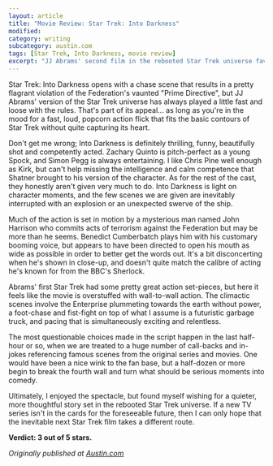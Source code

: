 ```yaml
---
layout: article
title: "Movie Review: Star Trek: Into Darkness"
modified:
category: writing
subcategory: austin.com
tags: [Star Trek, Into Darkness, movie review]
excerpt: "JJ Abrams' second film in the rebooted Star Trek universe favors explosions over character development."
---
```


Star Trek: Into Darkness opens with a chase scene that results in a pretty flagrant violation of the Federation's vaunted "Prime Directive", but JJ Abrams' version of the Star Trek universe has always played a little fast and loose with the rules. That's part of its appeal... as long as you're in the mood for a fast, loud, popcorn action flick that fits the basic contours of Star Trek without quite capturing its heart.

Don't get me wrong; Into Darkness is definitely thrilling, funny, beautifully shot and competently acted. Zachary Quinto is pitch-perfect as a young Spock, and Simon Pegg is always entertaining. I like Chris Pine well enough as Kirk, but can't help missing the intelligence and calm competence that Shatner brought to his version of the character. As for the rest of the cast, they honestly aren't given very much to do. Into Darkness is light on character moments, and the few scenes we are given are inevitably interrupted with an explosion or an unexpected swerve of the ship.

Much of the action is set in motion by a mysterious man named John Harrison who commits acts of terrorism against the Federation but may be more than he seems. Benedict Cumberbatch plays him with his customary booming voice, but appears to have been directed to open his mouth as wide as possible in order to better get the words out. It's a bit disconcerting when he's shown in close-up, and doesn't quite match the calibre of acting he's known for from the BBC's Sherlock.

Abrams' first Star Trek had some pretty great action set-pieces, but here it feels like the movie is overstuffed with wall-to-wall action. The climactic scenes involve the Enterprise plummeting towards the earth without power, a foot-chase and fist-fight on top of what I assume is a futuristic garbage truck, and pacing that is simultaneously exciting and relentless.

The most questionable choices made in the script happen in the last half-hour or so, when we are treated to a huge number of call-backs and in-jokes referencing famous scenes from the original series and movies. One would have been a nice wink to the fan base, but a half-dozen or more begin to break the fourth wall and turn what should be serious moments into comedy.

Ultimately, I enjoyed the spectacle, but found myself wishing for a quieter, more thoughtful story set in the rebooted Star Trek universe. If a new TV series isn't in the cards for the foreseeable future, then I can only hope that the inevitable next Star Trek film takes a different route.

**Verdict: 3 out of 5 stars.**

*Originally published at [Austin.com][1]*

[1]: http://web.archive.org/web/20140114222234/http://austin.com/articles/0513/movie-review-star-trek-into-darkness.html